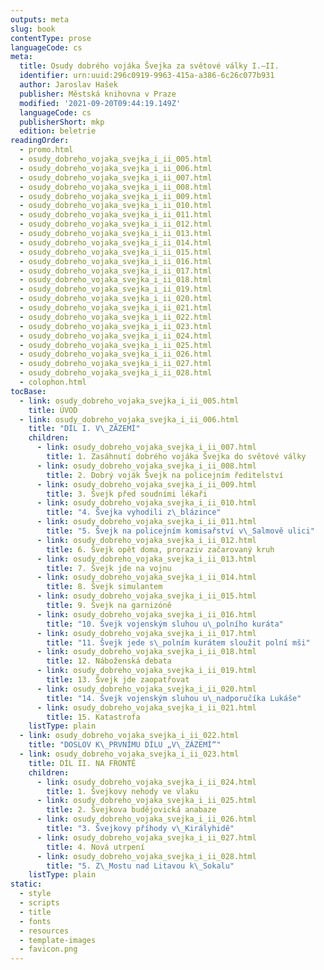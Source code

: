 ```yaml
---
outputs: meta
slug: book
contentType: prose
languageCode: cs
meta:
  title: Osudy dobrého vojáka Švejka za světové války I.–II.
  identifier: urn:uuid:296c0919-9963-415a-a386-6c26c077b931
  author: Jaroslav Hašek
  publisher: Městská knihovna v Praze
  modified: '2021-09-20T09:44:19.149Z'
  languageCode: cs
  publisherShort: mkp
  edition: beletrie
readingOrder:
  - promo.html
  - osudy_dobreho_vojaka_svejka_i_ii_005.html
  - osudy_dobreho_vojaka_svejka_i_ii_006.html
  - osudy_dobreho_vojaka_svejka_i_ii_007.html
  - osudy_dobreho_vojaka_svejka_i_ii_008.html
  - osudy_dobreho_vojaka_svejka_i_ii_009.html
  - osudy_dobreho_vojaka_svejka_i_ii_010.html
  - osudy_dobreho_vojaka_svejka_i_ii_011.html
  - osudy_dobreho_vojaka_svejka_i_ii_012.html
  - osudy_dobreho_vojaka_svejka_i_ii_013.html
  - osudy_dobreho_vojaka_svejka_i_ii_014.html
  - osudy_dobreho_vojaka_svejka_i_ii_015.html
  - osudy_dobreho_vojaka_svejka_i_ii_016.html
  - osudy_dobreho_vojaka_svejka_i_ii_017.html
  - osudy_dobreho_vojaka_svejka_i_ii_018.html
  - osudy_dobreho_vojaka_svejka_i_ii_019.html
  - osudy_dobreho_vojaka_svejka_i_ii_020.html
  - osudy_dobreho_vojaka_svejka_i_ii_021.html
  - osudy_dobreho_vojaka_svejka_i_ii_022.html
  - osudy_dobreho_vojaka_svejka_i_ii_023.html
  - osudy_dobreho_vojaka_svejka_i_ii_024.html
  - osudy_dobreho_vojaka_svejka_i_ii_025.html
  - osudy_dobreho_vojaka_svejka_i_ii_026.html
  - osudy_dobreho_vojaka_svejka_i_ii_027.html
  - osudy_dobreho_vojaka_svejka_i_ii_028.html
  - colophon.html
tocBase:
  - link: osudy_dobreho_vojaka_svejka_i_ii_005.html
    title: ÚVOD
  - link: osudy_dobreho_vojaka_svejka_i_ii_006.html
    title: "DÍL I. V\_ZÁZEMÍ"
    children:
      - link: osudy_dobreho_vojaka_svejka_i_ii_007.html
        title: 1. Zasáhnutí dobrého vojáka Švejka do světové války
      - link: osudy_dobreho_vojaka_svejka_i_ii_008.html
        title: 2. Dobrý voják Švejk na policejním ředitelství
      - link: osudy_dobreho_vojaka_svejka_i_ii_009.html
        title: 3. Švejk před soudními lékaři
      - link: osudy_dobreho_vojaka_svejka_i_ii_010.html
        title: "4. Švejka vyhodili z\_blázince"
      - link: osudy_dobreho_vojaka_svejka_i_ii_011.html
        title: "5. Švejk na policejním komisařství v\_Salmově ulici"
      - link: osudy_dobreho_vojaka_svejka_i_ii_012.html
        title: 6. Švejk opět doma, proraziv začarovaný kruh
      - link: osudy_dobreho_vojaka_svejka_i_ii_013.html
        title: 7. Švejk jde na vojnu
      - link: osudy_dobreho_vojaka_svejka_i_ii_014.html
        title: 8. Švejk simulantem
      - link: osudy_dobreho_vojaka_svejka_i_ii_015.html
        title: 9. Švejk na garnizóně
      - link: osudy_dobreho_vojaka_svejka_i_ii_016.html
        title: "10. Švejk vojenským sluhou u\_polního kuráta"
      - link: osudy_dobreho_vojaka_svejka_i_ii_017.html
        title: "11. Švejk jede s\_polním kurátem sloužit polní mši"
      - link: osudy_dobreho_vojaka_svejka_i_ii_018.html
        title: 12. Náboženská debata
      - link: osudy_dobreho_vojaka_svejka_i_ii_019.html
        title: 13. Švejk jde zaopatřovat
      - link: osudy_dobreho_vojaka_svejka_i_ii_020.html
        title: "14. Švejk vojenským sluhou u\_nadporučíka Lukáše"
      - link: osudy_dobreho_vojaka_svejka_i_ii_021.html
        title: 15. Katastrofa
    listType: plain
  - link: osudy_dobreho_vojaka_svejka_i_ii_022.html
    title: "DOSLOV K\_PRVNÍMU DÍLU „V\_ZÁZEMÍ“"
  - link: osudy_dobreho_vojaka_svejka_i_ii_023.html
    title: DÍL II. NA FRONTĚ
    children:
      - link: osudy_dobreho_vojaka_svejka_i_ii_024.html
        title: 1. Švejkovy nehody ve vlaku
      - link: osudy_dobreho_vojaka_svejka_i_ii_025.html
        title: 2. Švejkova budějovická anabaze
      - link: osudy_dobreho_vojaka_svejka_i_ii_026.html
        title: "3. Švejkovy příhody v\_Királyhidě"
      - link: osudy_dobreho_vojaka_svejka_i_ii_027.html
        title: 4. Nová utrpení
      - link: osudy_dobreho_vojaka_svejka_i_ii_028.html
        title: "5. Z\_Mostu nad Litavou k\_Sokalu"
    listType: plain
static:
  - style
  - scripts
  - title
  - fonts
  - resources
  - template-images
  - favicon.png
---
```

